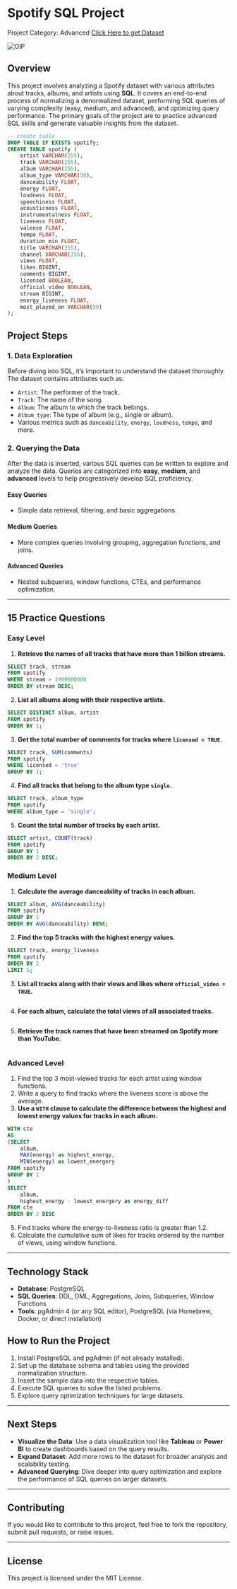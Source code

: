 # Spotify SQL Project
Project Category: Advanced
[Click Here to get Dataset](https://www.kaggle.com/datasets/sanjanchaudhari/spotify-dataset)

![OIP](https://github.com/user-attachments/assets/920a1bbe-f783-41c9-8901-7d2b472cf08f)
 

## Overview
This project involves analyzing a Spotify dataset with various attributes about tracks, albums, and artists using **SQL**. It covers an end-to-end process of normalizing a denormalized dataset, performing SQL queries of varying complexity (easy, medium, and advanced), and optimizing query performance. The primary goals of the project are to practice advanced SQL skills and generate valuable insights from the dataset.

```sql
-- create table
DROP TABLE IF EXISTS spotify;
CREATE TABLE spotify (
    artist VARCHAR(255),
    track VARCHAR(255),
    album VARCHAR(255),
    album_type VARCHAR(50),
    danceability FLOAT,
    energy FLOAT,
    loudness FLOAT,
    speechiness FLOAT,
    acousticness FLOAT,
    instrumentalness FLOAT,
    liveness FLOAT,
    valence FLOAT,
    tempo FLOAT,
    duration_min FLOAT,
    title VARCHAR(255),
    channel VARCHAR(255),
    views FLOAT,
    likes BIGINT,
    comments BIGINT,
    licensed BOOLEAN,
    official_video BOOLEAN,
    stream BIGINT,
    energy_liveness FLOAT,
    most_played_on VARCHAR(50)
);
```
## Project Steps

### 1. Data Exploration
Before diving into SQL, it’s important to understand the dataset thoroughly. The dataset contains attributes such as:
- `Artist`: The performer of the track.
- `Track`: The name of the song.
- `Album`: The album to which the track belongs.
- `Album_type`: The type of album (e.g., single or album).
- Various metrics such as `danceability`, `energy`, `loudness`, `tempo`, and more.

### 2. Querying the Data
After the data is inserted, various SQL queries can be written to explore and analyze the data. Queries are categorized into **easy**, **medium**, and **advanced** levels to help progressively develop SQL proficiency.

#### Easy Queries
- Simple data retrieval, filtering, and basic aggregations.
  
#### Medium Queries
- More complex queries involving grouping, aggregation functions, and joins.
  
#### Advanced Queries
- Nested subqueries, window functions, CTEs, and performance optimization.
 
---

## 15 Practice Questions

### Easy Level
1. **Retrieve the names of all tracks that have more than 1 billion streams.**
 ```sql
SELECT track, stream
FROM spotify
WHERE stream > 1000000000
ORDER BY stream DESC;
```
2. **List all albums along with their respective artists.**
 ```sql
SELECT DISTINCT album, artist
FROM spotify
ORDER BY 1;
```
3. **Get the total number of comments for tracks where `licensed = TRUE`.**
```sql
SELECT track, SUM(comments)
FROM spotify
WHERE licensed = 'true'
GROUP BY 1;
``` 
4. **Find all tracks that belong to the album type `single`.**
```sql
SELECT track, album_type
FROM spotify
WHERE album_type = 'single';
``` 
5. **Count the total number of tracks by each artist.**
```sql
SELECT artist, COUNT(track)
FROM spotify
GROUP BY 1
ORDER BY 2 DESC;
```  

### Medium Level
1. **Calculate the average danceability of tracks in each album.**
 ```sql
SELECT album, AVG(danceability)
FROM spotify
GROUP BY 1
ORDER BY AVG(danceability) DESC;
```
2. **Find the top 5 tracks with the highest energy values.**
 ```sql
SELECT track, energy_liveness
FROM spotify
ORDER BY 2
LIMIT 5;
``` 
3. **List all tracks along with their views and likes where `official_video = TRUE`.**
 ```sql


``` 
4. **For each album, calculate the total views of all associated tracks.**
```sql

```  
5. **Retrieve the track names that have been streamed on Spotify more than YouTube.**
```sql

```  

### Advanced Level
1. Find the top 3 most-viewed tracks for each artist using window functions.
2. Write a query to find tracks where the liveness score is above the average.
3. **Use a `WITH` clause to calculate the difference between the highest and lowest energy values for tracks in each album.**
```sql
WITH cte
AS
(SELECT 
	album,
	MAX(energy) as highest_energy,
	MIN(energy) as lowest_energery
FROM spotify
GROUP BY 1
)
SELECT 
	album,
	highest_energy - lowest_energery as energy_diff
FROM cte
ORDER BY 2 DESC
```
   
5. Find tracks where the energy-to-liveness ratio is greater than 1.2.
6. Calculate the cumulative sum of likes for tracks ordered by the number of views, using window functions.

---


## Technology Stack
- **Database**: PostgreSQL
- **SQL Queries**: DDL, DML, Aggregations, Joins, Subqueries, Window Functions
- **Tools**: pgAdmin 4 (or any SQL editor), PostgreSQL (via Homebrew, Docker, or direct installation)

## How to Run the Project
1. Install PostgreSQL and pgAdmin (if not already installed).
2. Set up the database schema and tables using the provided normalization structure.
3. Insert the sample data into the respective tables.
4. Execute SQL queries to solve the listed problems.
5. Explore query optimization techniques for large datasets.

---

## Next Steps
- **Visualize the Data**: Use a data visualization tool like **Tableau** or **Power BI** to create dashboards based on the query results.
- **Expand Dataset**: Add more rows to the dataset for broader analysis and scalability testing.
- **Advanced Querying**: Dive deeper into query optimization and explore the performance of SQL queries on larger datasets.

---

## Contributing
If you would like to contribute to this project, feel free to fork the repository, submit pull requests, or raise issues.

---

## License
This project is licensed under the MIT License.
